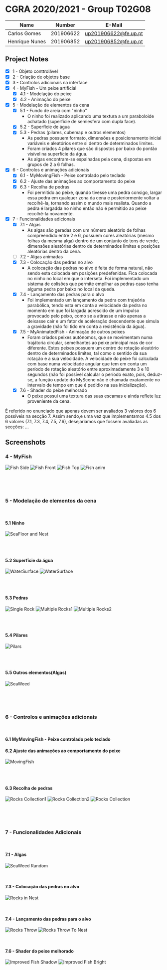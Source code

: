 # CGRA 2020/2021 - Group T02G08

| Name             | Number    | E-Mail               |
| ---------------- | --------- | -------------------- |
| Carlos Gomes     | 201906622 | up201906622@fe.up.pt |
| Henrique Nunes   | 201906852 | up201906852@fe.up.pt |


## Project Notes

- [x] 1 - Objeto conttrolável
- [x] 2 - Criação de objetos base
- [x] 3 - Controlos adicionais na interface
- [x] 4 - MyFish - Um peixe artificial
  - [x] 4.1 - Modelação do peixe
  - [x] 4.2 - Animação do peixe
- [x] 5 - Modelação de elementos da cena
  - [x] 5.1 - Fundo de areia com "ninho"
    - O ninho foi realizado aplicando uma textura a um paraboloide achatado (superficie de semiesfera com dupla face).
  - [x] 5.2 - Superfície de água
  - [x] 5.3 - Pedras (pilares, cubemap e outros elementos)
    - As pedras possuem formato, dimensões e posicionamento inicial variáveis e aleatórios entre si dentro de determinados limites.
    - Foram criados 4 pilares que são dispostos por baixo do pontão visível na superfície da água.
    - As algas encontram-se espalhadas pela cena, dispostas em grupos de 2 a 6 folhas.
- [x] 6 - Controlos e animações adicionais
  - [x] 6.1 - MyMovingFish -  Peixe controlado pelo teclado
  - [x] 6.2 - Ajuste das animações ao comportamento do peixe
  - [x] 6.3 - Recolha de pedras
    - Foi permitido ao peixe, quando tivesse uma pedra consigo, largar essa pedra em qualquer zona da cena e posteriormente voltar a recolhê-la, tornando assim o mundo mais realista. Quando a pedra é largadda no ninho então não é permitido ao peixe recolhê-la novamente.
- [x] 7 - Funcionalidades adicionais
  - [x] 7.1 - Algas
    - As algas são geradas com um número aleatório de folhas compreendido entre 2 e 6, possuem cores aleatórias (mesmo folhas da mesma alga) dentro de um conjunto de tons de verde, dimensões aleatórias dentro de determinados limites e posições aleatórias dentro da cena.
  - [ ] 7.2 - Algas animadas
  - [x] 7.3 - Colocação das pedras no alvo
    - A colocação das pedras no alvo é feita de forma natural, não sendo esta colocada em posições predefenidas. Fica colocada no ninho no local em que o interseta. Foi implementado um sistema de colisões que permite empilhar as pedras caso tenha alguma pedra por baixo no local da queda.
  - [x] 7.4 - Lançamento das pedras para o alvo
    - Foi implementado um lançamento da pedra com trajeória parabólica, tendo esta em conta a velocidade da pedra no momento em que foi largada acrescido de um impulso provocado pelo peixo, como se a atirasse e não apenas a deixasse cair e um fator de aceleração descendente que simula a gravidade (não foi tido em conta a resistência da água).
  - [x] 7.5 - MyAnimatedFish - Animação de outros peixes
    - Foram criados peixes autónomos, que se movimentam numa trajátoria circular, semelhantes ao peixe principal mas de cor diferente. Estes peixes possuem um centro de rotação aleatório dentro de determinados limites, tal como o sentido da sua rotação e a sua velocidade. A velocidade do peixe foi calculada com base numa velocidade angular que tem em conta um período de rotação aleatório entre aproximadamente 3 e 10 segundos (não foi possível calcular o período exato, pois, deduz-se, a função update do MyScene não é chamada exatamente no intervalo de tempo em que é pedidio na sua inicialização).
  - [x] 7.6 - Shader do peixe melhorado
    - O peixe possui uma textura das suas escamas e ainda reflete luz proveniente da cena.

É referido no enunciado que apenas devem ser avaliados 3 valores dos 6 possíveis na secção 7. Assim sendo,e uma vez que implementamos 4.5 dos 6 valores (7.1, 7.3, 7.4, 7.5, 7.6), desejariamos que fossem avaliadas as secções: ...

## Screenshots

### 4 - MyFish

![Fish Side](screenshots/proj-t2g8-1_3.png)
![Fish Front](screenshots/proj-t2g8-1_2.png)
![Fish Top](screenshots/proj-t2g8-1_1.png)
![Fish anim](screenshots/proj-t2g8-1.gif)

<br/><br/><br/>



### 5 - Modelação de elementos da cena

<br/>

#### 5.1  Ninho

![SeaFloor and Nest](screenshots/proj-t2g8-2.png)

<br/><br/>

#### 5.2  Superfície da água

![WaterSurface](screenshots/proj-t2g8-3.png)
![WaterSurface](screenshots/proj-t2g8-3.gif)

<br/><br/>

#### 5.3  Pedras

![Single Rock](screenshots/proj-t2g8-4_1.png)
![Multiple Rocks1](screenshots/proj-t2g8-4_2.png)
![Multiple Rocks2](screenshots/proj-t2g8-4_3.png)

<br/><br/>

#### 5.4  Pilares

![Pilars](screenshots/proj-t2g8-5.png)

<br/><br/>

#### 5.5  Outros elementos(Algas)

![SeaWeed](screenshots/proj-t2g8-6.png)

<br/><br/><br/>



### 6 - Controlos e animações adicionais

<br/>

#### 6.1 MyMovingFish - Peixe controlado pelo teclado
#### 6.2 Ajuste das animações ao comportamento do peixe

![MovingFish](screenshots/proj-t2g8-7_1.gif)

<br/><br/>

#### 6.3 Recolha de pedras

![Rocks Collection1](screenshots/proj-t2g8-7_31.png)
![Rocks Collection2](screenshots/proj-t2g8-7_32.png)
![Rocks Collection](screenshots/proj-t2g8-7_3.gif)

<br/><br/><br/>




### 7 - Funcionalidades Adicionais

<br/>

#### 7.1 - Algas

![SeaWeed Random](screenshots/proj-t2g8-8_1.png)

<br/>

#### 7.3 - Colocação das pedras no alvo

![Rocks in Nest](screenshots/proj-t2g8-8_3.png)

<br/>

#### 7.4 - Lançamento das pedras para o alvo

![Rocks Throw](screenshots/proj-t2g8-8_41.gif)
![Rocks Throw To Nest](screenshots/proj-t2g8-8_42.gif)

<br/>

#### 7.6 - Shader do peixe melhorado

![Improved Fish Shadow](screenshots/proj-t2g8-8_61.png)
![Improved Fish Bright](screenshots/proj-t2g8-8_62.png)




